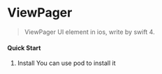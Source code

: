 # ViewPager
> ViewPager UI element in ios, write by swift 4.

#### Quick Start
1. Install
You can use pod to install it

